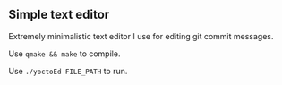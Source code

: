 ## Simple text editor

Extremely minimalistic text editor I use for editing git commit messages.

Use `qmake && make` to compile.

Use `./yoctoEd FILE_PATH` to run.
